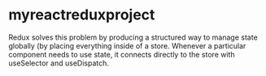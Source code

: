 # myreactreduxproject
Redux solves this problem by producing a structured way to manage state globally (by placing everything inside of a store. Whenever a particular component needs to use state, it connects directly to the store with useSelector and useDispatch.
